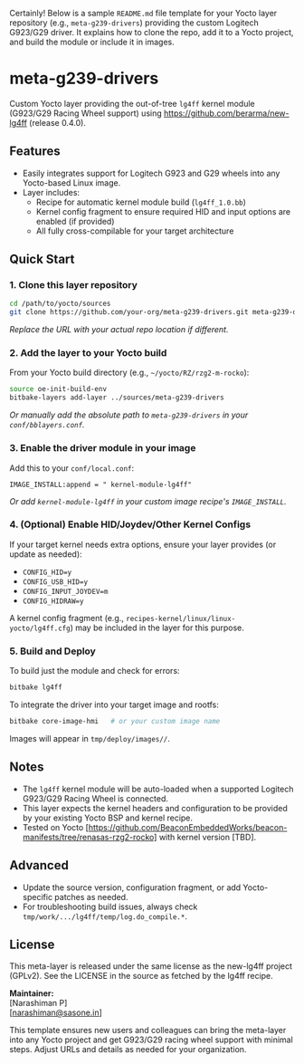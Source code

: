 Certainly! Below is a sample `README.md` file template for your Yocto layer repository (e.g., `meta-g239-drivers`) providing the custom Logitech G923/G29 driver. It explains how to clone the repo, add it to a Yocto project, and build the module or include it in images.

# meta-g239-drivers

Custom Yocto layer providing the out-of-tree `lg4ff` kernel module (G923/G29 Racing Wheel support) using https://github.com/berarma/new-lg4ff (release 0.4.0).

## Features

- Easily integrates support for Logitech G923 and G29 wheels into any Yocto-based Linux image.
- Layer includes:  
  - Recipe for automatic kernel module build (`lg4ff_1.0.bb`)
  - Kernel config fragment to ensure required HID and input options are enabled (if provided)
  - All fully cross-compilable for your target architecture

## Quick Start

### 1. Clone this layer repository

```bash
cd /path/to/yocto/sources
git clone https://github.com/your-org/meta-g239-drivers.git meta-g239-drivers
```
_Replace the URL with your actual repo location if different._

### 2. Add the layer to your Yocto build

From your Yocto build directory (e.g., `~/yocto/RZ/rzg2-m-rocko`):

```bash
source oe-init-build-env
bitbake-layers add-layer ../sources/meta-g239-drivers
```
_Or manually add the absolute path to `meta-g239-drivers` in your `conf/bblayers.conf`._

### 3. Enable the driver module in your image

Add this to your `conf/local.conf`:

```
IMAGE_INSTALL:append = " kernel-module-lg4ff"
```

_Or add `kernel-module-lg4ff` in your custom image recipe's `IMAGE_INSTALL`._

### 4. (Optional) Enable HID/Joydev/Other Kernel Configs

If your target kernel needs extra options, ensure your layer provides (or update as needed):

- `CONFIG_HID=y`
- `CONFIG_USB_HID=y`
- `CONFIG_INPUT_JOYDEV=m`
- `CONFIG_HIDRAW=y`

A kernel config fragment (e.g., `recipes-kernel/linux/linux-yocto/lg4ff.cfg`) may be included in the layer for this purpose.

### 5. Build and Deploy

To build just the module and check for errors:
```bash
bitbake lg4ff
```
To integrate the driver into your target image and rootfs:
```bash
bitbake core-image-hmi   # or your custom image name
```

Images will appear in `tmp/deploy/images//`.

## Notes

- The `lg4ff` kernel module will be auto-loaded when a supported Logitech G923/G29 Racing Wheel is connected.
- This layer expects the kernel headers and configuration to be provided by your existing Yocto BSP and kernel recipe.
- Tested on Yocto [https://github.com/BeaconEmbeddedWorks/beacon-manifests/tree/renasas-rzg2-rocko] with kernel version [TBD].

## Advanced

- Update the source version, configuration fragment, or add Yocto-specific patches as needed.
- For troubleshooting build issues, always check `tmp/work/.../lg4ff/temp/log.do_compile.*`.

## License

This meta-layer is released under the same license as the new-lg4ff project (GPLv2). See the LICENSE in the source as fetched by the lg4ff recipe.

**Maintainer:**  
[Narashiman P]  
[narashiman@sasone.in]

This template ensures new users and colleagues can bring the meta-layer into any Yocto project and get G923/G29 racing wheel support with minimal steps. Adjust URLs and details as needed for your organization.

